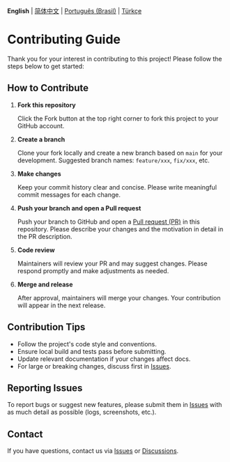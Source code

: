 **English** | [简体中文](CONTRIBUTING_zh-CN.md) | [Português (Brasil)](CONTRIBUTING_pt-BR.md) | [Türkçe](CONTRIBUTING_tr-TR.md)

# Contributing Guide

Thank you for your interest in contributing to this project! Please follow the steps below to get started:

## How to Contribute

1. **Fork this repository**

   Click the Fork button at the top right corner to fork this project to your GitHub account.

2. **Create a branch**

   Clone your fork locally and create a new branch based on `main` for your development. Suggested branch names: `feature/xxx`, `fix/xxx`, etc.

3. **Make changes**

   Keep your commit history clear and concise. Please write meaningful commit messages for each change.

4. **Push your branch and open a Pull request**

   Push your branch to GitHub and open a [Pull request (PR)](https://github.com/xfqwdsj/IAmNotADeveloper/pulls) in this repository. Please describe your changes and the motivation in detail in the PR description.

5. **Code review**

   Maintainers will review your PR and may suggest changes. Please respond promptly and make adjustments as needed.

6. **Merge and release**

   After approval, maintainers will merge your changes. Your contribution will appear in the next release.

## Contribution Tips

- Follow the project's code style and conventions.
- Ensure local build and tests pass before submitting.
- Update relevant documentation if your changes affect docs.
- For large or breaking changes, discuss first in [Issues](https://github.com/xfqwdsj/IAmNotADeveloper/issues).

## Reporting Issues

To report bugs or suggest new features, please submit them in [Issues](https://github.com/xfqwdsj/IAmNotADeveloper/issues) with as much detail as possible (logs, screenshots, etc.).

## Contact

If you have questions, contact us via [Issues](https://github.com/xfqwdsj/IAmNotADeveloper/issues) or [Discussions](https://github.com/xfqwdsj/IAmNotADeveloper/discussions).
